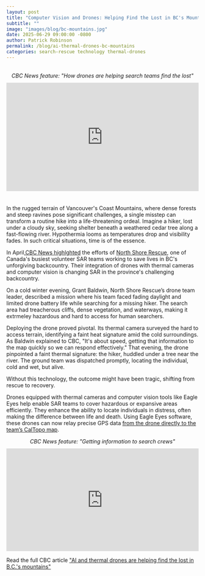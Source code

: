 ```yaml
---
layout: post
title: "Computer Vision and Drones: Helping Find the Lost in BC's Mountains"
subtitle: ""
image: "images/blog/bc-mountains.jpg"
date: 2025-06-29 09:00:00 -0800
author: Patrick Robinson
permalink: /blog/ai-thermal-drones-bc-mountains
categories: search-rescue technology thermal-drones
---
```


<br>
<!-- CBC Video Embed -->
<div style="text-align: center; font-style: italic; margin-bottom: 10px;">
  CBC News feature: "How drones are helping search teams find the lost"
</div>
<div style="position:relative; width:100%; height:0px; padding-bottom:56.250%; margin-bottom: 20px;">
  <iframe width="100%" height="100%" src="https://www.youtube.com/embed/9ZS98M0ZiGY?si=GJf2JsJ92OYY4j8u" title="YouTube video player" frameborder="0" allow="accelerometer; autoplay; clipboard-write; encrypted-media; gyroscope; picture-in-picture; web-share" referrerpolicy="strict-origin-when-cross-origin" allowfullscreen style="border:none; width:100%; height:100%; position:absolute; left:0px; top:0px; overflow:hidden;"></iframe>
</div>

<br>
In the rugged terrain of Vancouver's Coast Mountains, where dense forests and steep ravines pose significant challenges, a single misstep can transform a routine hike into a life-threatening ordeal. Imagine a hiker, lost under a cloudy sky, seeking shelter beneath a weathered cedar tree along a fast-flowing river. Hypothermia looms as temperatures drop and visibility fades. In such critical situations, time is of the essence.



In April,<a href="https://www.cbc.ca/news/canada/british-columbia/technology-drone-artificial-intelligence-search-rescue-british-columbia-mountains-1.7492363" target="_blank" rel="noopener">CBC News highlghted</a> the efforts of <a href="https://www.northshorerescue.com/" target="_blank" rel="noopener">North Shore Rescue</a>, one of Canada's busiest volunteer SAR teams working to save lives in BC's unforgiving backcountry. Their integration of drones with thermal cameras and computer vision is changing SAR in the province's challenging backcountry.

On a cold winter evening, Grant Baldwin, North Shore Rescue’s drone team leader, described a mission where his team faced fading daylight and limited drone battery life while searching for a missing hiker. The search area had treacherous cliffs, dense vegetation, and waterways, making it extrmeley hazardous and hard to access for human searchers.

Deploying the drone proved pivotal. Its thermal camera surveyed the hard to access terrain, identifying a faint heat signature amid the cold surroundings. As Baldwin explained to CBC, "It's about speed, getting that information to the map quickly so we can respond effectively." That evening, the drone pinpointed a faint thermal signature: the hiker, huddled under a tree near the river. The ground team was dispatched promptly, locating the individual, cold and wet, but alive.

Without this technology, the outcome might have been tragic, shifting from rescue to recovery.

Drones equipped with thermal cameras and computer vision tools like Eagle Eyes help enable SAR teams to cover hazardous or expansive areas efficiently. They enhance the ability to locate individuals in distress, often making the difference between life and death. Using Eagle Eyes software, these drones can now relay precise GPS data <a href="https://www.youtube.com/watch?v=wyg47If033M" target="_blank" rel="noopener">from the drone directly to the team’s CalTopo map</a>.

<!-- CBC Video Embed -->
<div style="text-align: center; font-style: italic; margin-bottom: 10px;">
  CBC News feature: "Getting information to search crews"
</div>
<div style="position:relative; width:100%; height:0px; padding-bottom:53.438%">
  <iframe allow="fullscreen" allowfullscreen height="100%" src="https://streamable.com/e/bkohew?" width="100%" style="border:none; width:100%; height:100%; position:absolute; left:0px; top:0px; overflow:hidden;"></iframe>
</div>

Read the full CBC article <a href="https://www.cbc.ca/news/canada/british-columbia/technology-drone-artificial-intelligence-search-rescue-british-columbia-mountains-1.7492363" target="_blank" rel="noopener">"AI and thermal drones are helping find the lost in B.C.'s mountains"</a>



<br>